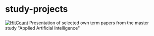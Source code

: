 # study-projects
[![HitCount](https://hits.dwyl.com/mg2110/study-projects.svg?style=flat-square)](http://hits.dwyl.com/mg2110/study-projects)
Presentation of selected own term papers from the master study "Applied Artificial Intelligence"
